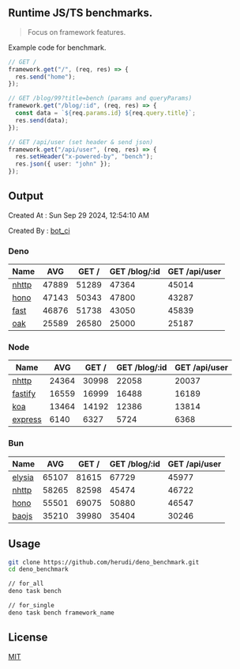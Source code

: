 ## Runtime JS/TS benchmarks.

> Focus on framework features.

Example code for benchmark.
```ts
// GET /
framework.get("/", (req, res) => {
  res.send("home");
});

// GET /blog/99?title=bench (params and queryParams)
framework.get("/blog/:id", (req, res) => {
  const data = `${req.params.id} ${req.query.title}`;
  res.send(data);
});

// GET /api/user (set header & send json)
framework.get("/api/user", (req, res) => {
  res.setHeader("x-powered-by", "bench");
  res.json({ user: "john" });
});
```

## Output
Created At : Sun Sep 29 2024, 12:54:10 AM

Created By : [bot_ci](https://github.com/herudi/deno_benchmarks/commits?author=github-actions%5Bbot%5D)


### Deno
|Name|AVG|GET /|GET /blog/:id|GET /api/user|
|----|----|----|----|----|
|[nhttp](https://github.com/nhttp/nhttp)|47889|51289|47364|45014|
|[hono](https://github.com/honojs/hono)|47143|50343|47800|43287|
|[fast](https://github.com/danteissaias/fast)|46876|51738|43050|45839|
|[oak](https://github.com/oakserver/oak)|25589|26580|25000|25187|
  


### Node
|Name|AVG|GET /|GET /blog/:id|GET /api/user|
|----|----|----|----|----|
|[nhttp](https://github.com/nhttp/nhttp)|24364|30998|22058|20037|
|[fastify](https://github.com/fastify/fastify)|16559|16999|16488|16189|
|[koa](https://github.com/koajs/koa)|13464|14192|12386|13814|
|[express](https://github.com/expressjs/express)|6140|6327|5724|6368|
  


### Bun
|Name|AVG|GET /|GET /blog/:id|GET /api/user|
|----|----|----|----|----|
|[elysia](https://github.com/elysiajs/elysia)|65107|81615|67729|45977|
|[nhttp](https://github.com/nhttp/nhttp)|58265|82598|45474|46722|
|[hono](https://github.com/honojs/hono)|55501|69075|50880|46547|
|[baojs](https://github.com/mattreid1/baojs)|35210|39980|35404|30246|
  



## Usage

```bash
git clone https://github.com/herudi/deno_benchmark.git
cd deno_benchmark

// for_all
deno task bench

// for_single
deno task bench framework_name
```

## License

[MIT](LICENSE)

